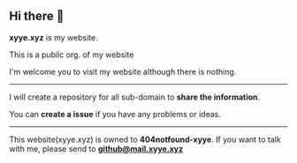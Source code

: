 ## Hi there 👋
**xyye.xyz** is my website. 

This is a pubilc org. of my website

I'm welcome you to visit my website although there is nothing.

---

I will create a repository for all sub-domain to **share the information**.

You can **create a issue** if you have any problems or ideas.

---

This website(xyye.xyz) is owned to **404notfound-xyye**.
If you want to talk with me, please send to **github@mail.xyye.xyz**
<!--

**Here are some ideas to get you started:**

🙋‍♀️ A short introduction - what is your organization all about?
🌈 Contribution guidelines - how can the community get involved?
👩‍💻 Useful resources - where can the community find your docs? Is there anything else the community should know?
🍿 Fun facts - what does your team eat for breakfast?
🧙 Remember, you can do mighty things with the power of [Markdown](https://docs.github.com/github/writing-on-github/getting-started-with-writing-and-formatting-on-github/basic-writing-and-formatting-syntax)
-->
